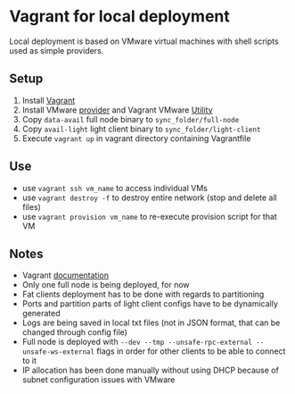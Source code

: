# Vagrant for local deployment

Local deployment is based on VMware virtual machines with shell scripts used as simple providers.

## Setup

1. Install [Vagrant](https://developer.hashicorp.com/vagrant/docs/installation)
2. Install VMware [provider](https://developer.hashicorp.com/vagrant/docs/providers/vmware/installation) and Vagrant VMware [Utility](https://developer.hashicorp.com/vagrant/docs/providers/vmware/vagrant-vmware-utility)
3. Copy `data-avail` full node binary to `sync_folder/full-node`
4. Copy `avail-light` light client binary to `sync_folder/light-client`
5. Execute `vagrant up` in vagrant directory containing Vagrantfile

## Use

- use `vagrant ssh vm_name` to access individual VMs
- use `vagrant destroy -f` to destroy entire network (stop and delete all files)
- use `vagrant provision vm_name` to re-execute provision script for that VM

## Notes

- Vagrant [documentation](https://developer.hashicorp.com/vagrant/docs)
- Only one full node is being deployed, for now
- Fat clients deployment has to be done with regards to partitioning
- Ports and partition parts of light client configs have to be dynamically generated
- Logs are being saved in local txt files (not in JSON format, that can be changed through config file)
- Full node is deployed with `--dev --tmp --unsafe-rpc-external --unsafe-ws-external` flags in order for other clients to be able to connect to it
- IP allocation has been done manually without using DHCP because of subnet configuration issues with VMware
